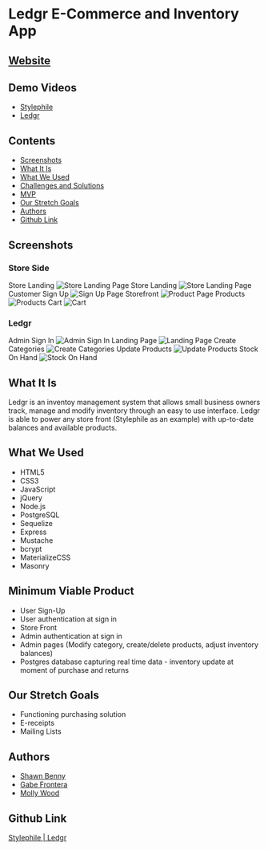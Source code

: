 # Ledgr E-Commerce and Inventory App


## [Website](https://radiant-thicket-73579.herokuapp.com/index)

## Demo Videos
* [Stylephile](https://youtu.be/Utf02CC81J0)
* [Ledgr](https://youtu.be/8lJw57zDSSU)

## Contents
* [Screenshots](https://github.com/mollywood/Ledgr_App/blob/master/README.md#screenshots)
* [What It Is](https://github.com/mollywood/Ledgr_App/blob/master/README.md#what-it-is)
* [What We Used](https://github.com/mollywood/Ledgr_App/blob/master/README.md#what-we-used)
* [Challenges and Solutions](https://github.com/mollywood/Ledgr_App/blob/master/README.md#challenges-and-solutions)
* [MVP](https://github.com/mollywood/Ledgr_App/blob/master/README.md#minimum-viable-product)
* [Our Stretch Goals](https://github.com/mollywood/Ledgr_App/blob/master/README.md#our-stretch-goals)
* [Authors](https://github.com/mollywood/Ledgr_App/blob/master/README.md#authors)
* [Github Link](https://github.com/mollywood/Ledgr_App/blob/master/README.md#github-link)

## Screenshots
### Store Side
Store Landing
![Store Landing Page](https://i.imgur.com/RaOb6m1.png)
Store Landing
![Store Landing Page](https://i.imgur.com/dYLIF22.png)
Customer Sign Up
![Sign Up Page](https://i.imgur.com/J9aEEvT.png)
Storefront
![Product Page](https://i.imgur.com/RprkVEY.png)
Products
![Products](https://i.imgur.com/UxGKMFt.png)
Cart
![Cart](https://www.dropbox.com/s/f5olanrtrpva548/Screen%20Shot%202018-07-13%20at%209.46.13%20AM.png?raw=1)

### Ledgr
Admin Sign In
![Admin Sign In](https://www.dropbox.com/s/5uy97d2ly8p5v8t/Screen%20Shot%202018-07-13%20at%209.48.26%20AM.png?raw=1)
Landing Page
![Landing Page](https://www.dropbox.com/s/k31c67yruwjypjb/Screen%20Shot%202018-07-13%20at%209.49.01%20AM.png?raw=1)
Create Categories
![Create Categories](https://www.dropbox.com/s/zvsz39gg77qsa3w/Screen%20Shot%202018-07-13%20at%209.49.15%20AM.png?raw=1)
Update Products
![Update Products](https://www.dropbox.com/s/2b9xmw0bbbm7zr4/Screen%20Shot%202018-07-13%20at%209.49.40%20AM.png?raw=1)
Stock On Hand
![Stock On Hand](https://www.dropbox.com/s/jk5mumix5hc0i2y/Screen%20Shot%202018-07-13%20at%209.49.53%20AM.png?raw=1)


## What It Is
Ledgr is an inventoy management system that allows small business owners track, manage and modify inventory through an easy to use interface. Ledgr is able to power any store front (Stylephile as an example) with up-to-date balances and available products.

## What We Used
* HTML5
* CSS3
* JavaScript
* jQuery
* Node.js
* PostgreSQL
* Sequelize
* Express
* Mustache
* bcrypt
* MaterializeCSS
* Masonry

## Minimum Viable Product
* User Sign-Up
* User authentication at sign in
* Store Front
* Admin authentication at sign in 
* Admin pages (Modify category, create/delete products, adjust inventory balances)
* Postgres database capturing real time data - inventory update at moment of purchase and returns

## Our Stretch Goals
* Functioning purchasing solution
* E-receipts
* Mailing Lists

## Authors
* [Shawn Benny](https://github.com/sbenn9210)
* [Gabe Frontera](https://github.com/Unclechamps)
* [Molly Wood](https://github.com/mollywood)

## Github Link
[Stylephile | Ledgr](https://github.com/mollywood/Ledgr_App)
